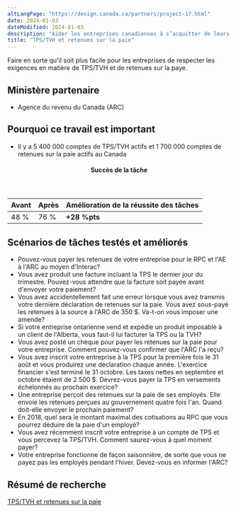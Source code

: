 ```yaml
---
altLangPage: "https://design.canada.ca/partners/project-17.html"
date: 2024-01-03
dateModified: 2024-01-03
description: "Aider les entreprises canadiennes à s’acquitter de leurs obligations en matière de taxe sur les produits et services (TPS), de taxe de vente harmonisée (TVH) et de retenues sur la paye. Date : Novembre 2017"
title: "TPS/TVH et retenues sur la paie"
---
```

<p>Faire en sorte qu'il soit plus facile pour les entreprises de respecter les exigences en matière de TPS/TVH et de retenues sur la paye.</p>
<h2>Ministère partenaire</h2>
<ul>
  <li>Agence du revenu du Canada (ARC)</li>
</ul>
<h2>Pourquoi ce travail est important</h2>
<ul>
  <li>Il y a 5&nbsp;400&nbsp;000 comptes de TPS/TVH actifs et 1&nbsp;700&nbsp;000 comptes de retenues sur la paie actifs au Canada</li>
</ul>
<div class="row mrgn-tp-lg mrgn-bttm-lg">
  <div class="col-md-8">
    <div class="panel panel-success">
      <header class="panel-heading">
        <h4 class="panel-title text-center">Succès de la tâche</h4>
      </header>
      <table class="table">
        <thead>
          <tr style="">
            <th scope="col" class="col-md-3">Avant</th>
            <th scope="col" class="col-md-3">Après</th>
            <th scope="col" class="col-md-6">Amélioration de la réussite des tâches</th>
          </tr>
        </thead>
        <tbody>
          <tr>
            <td class="table-smnum">48&nbsp;%</td>
            <td class="table-smnum">76&nbsp;%</td>
            <td class="table-smnum"><span class="text-success"><strong>+28&nbsp;%pts</strong></span></td>
          </tr>
        </tbody>
      </table>
    </div>
  </div>
</div>
<h2>Scénarios de tâches testés et améliorés</h2>
<ul class="lst-spcd">
  <li>Pouvez-vous payer les retenues de votre entreprise pour le RPC et l'AE à l'ARC au moyen d'Interac?</li>
  <li>Vous avez produit une facture incluant la TPS le dernier jour du trimestre. Pouvez-vous attendre que la facture soit payée avant d'envoyer votre paiement?</li>
  <li>Vous avez accidentellement fait une erreur lorsque vous avez transmis votre dernière déclaration de retenues sur la paie. Vous avez sous-payé les retenues à la source à l'ARC de 350 $. Va-t-on vous imposer une amende?</li>
  <li>Si votre entreprise ontarienne vend et expédie un produit imposable à un client de l'Alberta, vous faut-il lui facturer la TPS ou la TVH?</li>
  <li>Vous avez posté un chèque pour payer les retenues sur la paie pour votre entreprise. Comment pouvez-vous confirmer que l'ARC l'a reçu?</li>
  <li>Vous avez inscrit votre entreprise à la TPS pour la première fois le 31 août et vous produirez une déclaration chaque année. L'exercice financier s'est terminé le 31 octobre. Les taxes nettes en septembre et octobre étaient de 2 500 $. Devrez-vous payer la TPS en versements échelonnés au prochain exercice?</li>
  <li>Une entreprise perçoit des retenues sur la paie de ses employés. Elle envoie les retenues perçues au gouvernement quatre fois l'an. Quand doit-elle envoyer le prochain paiement?</li>
  <li>En 2018, quel sera le montant maximal des cotisations au RPC que vous pourrez déduire de la paie d'un employé?</li>
  <li>Vous avez récemment inscrit votre entreprise à un compte de TPS et vous percevez la TPS/TVH. Comment saurez-vous à quel moment payer?</li>
  <li>Votre entreprise fonctionne de façon saisonnière, de sorte que vous ne payez pas les employés pendant l'hiver. Devez-vous en informer l'ARC?</li>
</ul>
<h2>Résumé de recherche</h2>
<p><a href="https://conception.canada.ca/resumes-recherche/impots-resume-recherche.html">TPS/TVH et retenues sur la paie</a></p>
